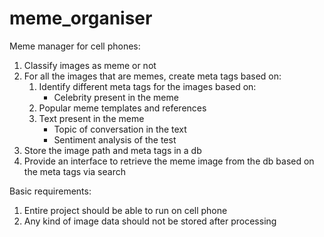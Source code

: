 # meme_organiser

Meme manager for cell phones:

1. Classify images as meme or not
2. For all the images that are memes, create meta tags based on:
	1. Identify different meta tags for the images based on:
		- Celebrity present in the meme
	2. Popular meme templates and references
	3. Text present in the meme
		- Topic of conversation in the text
		- Sentiment analysis of the test
3. Store the image path and meta tags in a db
4. Provide an interface to retrieve the meme image from the db based on the meta tags via search

Basic requirements:
1. Entire project should be able to run on cell phone
2. Any kind of image data should not be stored after processing
